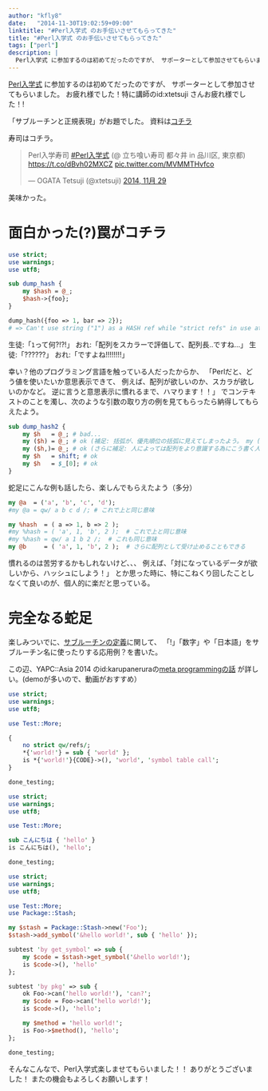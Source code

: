 ```yaml
---
author: "kfly8"
date:   "2014-11-30T19:02:59+09:00"
linktitle: "#Perl入学式 のお手伝いさせてもらってきた"
title: "#Perl入学式 のお手伝いさせてもらってきた"
tags: ["perl"]
description: |
  Perl入学式 に参加するのは初めてだったのですが、 サポーターとして参加させてもらいました。 お疲れ様でした！特に講師のid:xtetsuji さんお疲れ様でした！! 「サブルーチンと正規表現」がお題でした。
---
```


[Perl入学式](http://www.perl-entrance.org/) に参加するのは初めてだったのですが、
サポーターとして参加させてもらいました。
お疲れ様でした！特に講師のid:xtetsuji さんお疲れ様でした！!


「サブルーチンと正規表現」がお題でした。
資料は[コチラ](https://github.com/perl-entrance-org/workshop-2014-04/blob/master/slide.md)

寿司はコチラ。
<blockquote class="twitter-tweet" lang="ja"><p>Perl入学寿司 <a href="https://twitter.com/hashtag/Perl%E5%85%A5%E5%AD%A6%E5%BC%8F?src=hash">#Perl入学式</a> (@ 立ち喰い寿司 都々井 in 品川区, 東京都) <a href="https://t.co/dBvh02MXCZ">https://t.co/dBvh02MXCZ</a> <a href="http://t.co/MVMMTHvfco">pic.twitter.com/MVMMTHvfco</a></p>&mdash; OGATA Tetsuji (@xtetsuji) <a href="https://twitter.com/xtetsuji/status/538527365635514368">2014, 11月 29</a></blockquote>
美味かった。


# 面白かった(?)罠がコチラ

```perl
use strict;
use warnings;
use utf8;

sub dump_hash {
    my $hash = @_;
    $hash->{foo};
}

dump_hash({foo => 1, bar => 2});
# => Can't use string ("1") as a HASH ref while "strict refs" in use at foo.pl line 7.
```

生徒:「`1`って何?!?!」
おれ:「配列をスカラーで評価して、配列長..ですね...」
生徒:「??????」
おれ:「ですよね!!!!!!!!」


幸い？他のプログラミング言語を触っている人だったからか、
「Perlだと、どう値を使いたいか意思表示できて、
例えば、配列が欲しいのか、スカラが欲しいのかなど。
逆に言うと意思表示に慣れるまで、ハマります！！」
でコンテキストのことを濁し、次のような引数の取り方の例を見てもらったら納得してもらえたよう。

```perl
sub dump_hash2 {
    my $h   = @_; # bad...
    my ($h) = @_; # ok (補足: 括弧が、優先順位の括弧に見えてしまったよう。 my ($a,$b) = @_ の例も併わせて紹介して、リストの括弧と分かってもらえた。
    my ($h,)= @_; # ok (さらに補足: 人によっては配列をより意識する為にこう書く人もいる
    my $h   = shift; # ok
    my $h   = $_[0]; # ok
}
```


蛇足にこんな例も話したら、楽しんでもらえたよう（多分）

```perl
my @a  = ('a', 'b', 'c', 'd');
#my @a = qw/ a b c d /; # これで上と同じ意味

my %hash  = ( a => 1, b => 2 );
#my %hash = ( 'a', 1, 'b', 2 );  # これで上と同じ意味
#my %hash = qw/ a 1 b 2 /;  # これも同じ意味
my @b     = ( 'a', 1, 'b', 2 );  # さらに配列として受け止めることもできる
```

慣れるのは苦労するかもしれないけど、、、
例えば、「対になっているデータが欲しいから、ハッシュにしよう！」
とか思った時に、特にこねくり回したことしなくて良いのが、個人的に楽だと思っている。

# 完全なる蛇足

楽しみついでに、[サブルーチンの定義](https://github.com/perl-entrance-org/workshop-2014-04/blob/master/slide.md#%E3%82%B5%E3%83%96%E3%83%AB%E3%83%BC%E3%83%81%E3%83%B3%E3%81%AE%E5%AE%9A%E7%BE%A9-2)に関して、
「!」「数字」や「日本語」をサブルーチン名に使ったりする応用例？を書いた。

この辺、YAPC::Asia 2014 のid:karupaneruraの[meta programmingの話](http://yapcasia.org/2014/talk/show/25f99ab0-fa15-11e3-b7e8-e4a96aeab6a4) が詳しい。(demoが多いので、動画がおすすめ）

```perl
use strict;
use warnings;
use utf8;

use Test::More;

{
    no strict qw/refs/;
    *{'world!'} = sub { 'world' };
    is *{'world!'}{CODE}->(), 'world', 'symbol table call';
}

done_testing;
```

```perl
use strict;
use warnings;
use utf8;

use Test::More;

sub こんにちは { 'hello' }
is こんにちは(), 'hello';

done_testing;
```

```perl
use strict;
use warnings;
use utf8;

use Test::More;
use Package::Stash;

my $stash = Package::Stash->new('Foo');
$stash->add_symbol('&hello world!', sub { 'hello' });

subtest 'by get_symbol' => sub {
    my $code = $stash->get_symbol('&hello world!');
    is $code->(), 'hello'
};

subtest 'by pkg' => sub {
    ok Foo->can('hello world!'), 'can?';
    my $code = Foo->can('hello world!');
    is $code->(), 'hello';

    my $method = 'hello world!';
    is Foo->$method(), 'hello';
};

done_testing;
```


そんなこんなで、Perl入学式楽しませてもらいました！！
ありがとうございました！
またの機会もよろしくお願いします！



